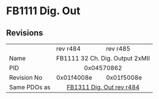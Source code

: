# FB1111 Dig. Out

## Revisions
<table>
<tr>
<td></td>
<td>rev r484</td>
<td>rev r485</td>
</tr>
<tr>
<td>Name</td>
<td colspan=2 align="center">FB1111 32 Ch. Dig. Output 2xMII</td>
</tr>
<tr>
<td>PID</td>
<td colspan=2 align="center">0x04570862</td>
</tr>
<tr>
<td>Revision No</td>
<td>0x01f4008e</td>
<td>0x01f5008e</td>
</tr>
<tr>
<td>Same PDOs as</td>
<td colspan=2 align="center"><a href="FB1311+Dig.+Out.md">FB1311 Dig. Out rev r484</a></td>
</tr>
</table>
